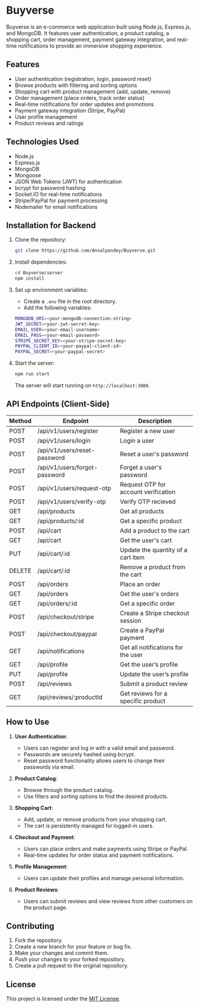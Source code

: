 # Buyverse

Buyverse is an e-commerce web application built using Node.js, Express.js, and MongoDB. It features user authentication, a product catalog, a shopping cart, order management, payment gateway integration, and real-time notifications to provide an immersive shopping experience.

## Features

- User authentication (registration, login, password reset)
- Browse products with filtering and sorting options
- Shopping cart with product management (add, update, remove)
- Order management (place orders, track order status)
- Real-time notifications for order updates and promotions
- Payment gateway integration (Stripe, PayPal)
- User profile management
- Product reviews and ratings

## Technologies Used

- Node.js
- Express.js
- MongoDB
- Mongoose
- JSON Web Tokens (JWT) for authentication
- bcrypt for password hashing
- Socket.IO for real-time notifications
- Stripe/PayPal for payment processing
- Nodemailer for email notifications

## Installation for Backend

1. Clone the repository:

    ```bash
    git clone https://github.com/Ansalpandey/Buyverse.git
    ```

2. Install dependencies:

    ```bash
    cd Buyverse/server
    npm install
    ```

3. Set up environment variables:

    - Create a `.env` file in the root directory.
    - Add the following variables:

    ```bash
    MONGODB_URI=<your-mongodb-connection-string>
    JWT_SECRET=<your-jwt-secret-key>
    EMAIL_USER=<your-email-username>
    EMAIL_PASS=<your-email-password>
    STRIPE_SECRET_KEY=<your-stripe-secret-key>
    PAYPAL_CLIENT_ID=<your-paypal-client-id>
    PAYPAL_SECRET=<your-paypal-secret>
    ```

4. Start the server:

    ```bash
    npm run start
    ```

    The server will start running on `http://localhost:3000`.

## API Endpoints (Client-Side)

| Method | Endpoint                  | Description                                  |
|--------|---------------------------|----------------------------------------------|
| POST   | /api/v1/users/register         | Register a new user                          |
| POST   | /api/v1/users/login            | Login a user                                 |
| POST   | /api/v1/users/reset-password   | Reset a user's password                      |
| POST   | /api/v1/users/forgot-password | Forget a user's password                     |
| POST   | /api/v1/users/request-otp     | Request OTP for account verification      |
| POST   | /api/v1/users/verify-otp   | Verify OTP recieved                          |
| GET    | /api/products              | Get all products                             |
| GET    | /api/products/:id          | Get a specific product                       |
| POST   | /api/cart                  | Add a product to the cart                    |
| GET    | /api/cart                  | Get the user's cart                          |
| PUT    | /api/cart/:id              | Update the quantity of a cart item           |
| DELETE | /api/cart/:id              | Remove a product from the cart               |
| POST   | /api/orders                | Place an order                               |
| GET    | /api/orders                | Get the user's orders                        |
| GET    | /api/orders/:id            | Get a specific order                         |
| POST   | /api/checkout/stripe       | Create a Stripe checkout session             |
| POST   | /api/checkout/paypal       | Create a PayPal payment                      |
| GET    | /api/notifications         | Get all notifications for the user           |
| GET    | /api/profile               | Get the user’s profile                       |
| PUT    | /api/profile               | Update the user’s profile                    |
| POST   | /api/reviews               | Submit a product review                      |
| GET    | /api/reviews/:productId    | Get reviews for a specific product           |

## How to Use

1. **User Authentication**:
    - Users can register and log in with a valid email and password.
    - Passwords are securely hashed using bcrypt.
    - Reset password functionality allows users to change their passwords via email.

2. **Product Catalog**:
    - Browse through the product catalog.
    - Use filters and sorting options to find the desired products.

3. **Shopping Cart**:
    - Add, update, or remove products from your shopping cart.
    - The cart is persistently managed for logged-in users.

4. **Checkout and Payment**:
    - Users can place orders and make payments using Stripe or PayPal.
    - Real-time updates for order status and payment notifications.

5. **Profile Management**:
    - Users can update their profiles and manage personal information.
    
6. **Product Reviews**:
    - Users can submit reviews and view reviews from other customers on the product page.

## Contributing

1. Fork the repository.
2. Create a new branch for your feature or bug fix.
3. Make your changes and commit them.
4. Push your changes to your forked repository.
5. Create a pull request to the original repository.

## License

This project is licensed under the [MIT License](LICENSE).
